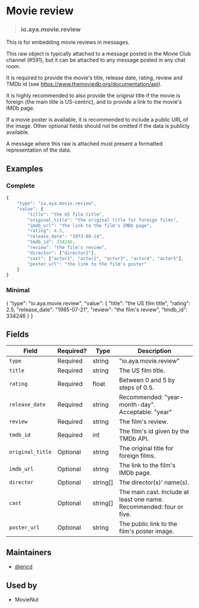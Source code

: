# Movie review

> ### io.aya.movie.review

This is for embedding movie reviews in messages. 

This raw object is typically attached to a message posted in the Movie Club channel (#591), but it can be attached to any message posted in any chat room.

It is required to provide the movie's title, release date, rating, review and TMDb id (see https://www.themoviedb.org/documentation/api).

It is highly recommended to also provide the original title if the movie is foreign (the main title is US-centric), and to provide a link to the movie's IMDb page. 

If a movie poster is available, it is recommended to include a public URL of the image. Other optional fields should not be omitted if the data is publicly available.

A message where this raw is attached must present a formatted representation of the data.

## Examples

### Complete

~~~ js
{
	"type": "io.aya.movie.review",
	"value": {
		"title": "the US film title",
		"original_title": "the original title for foreign films",
		"imdb_url": "the link to the film's IMDb page",
		"rating": 4.5,
		"release_date": "1973-08-14",
		"tmdb_id": 334246,
		"review": "the film's review",
		"director": ["director1"],
		"cast": ["actor1", "actor2", "actor3", "actor4", "actor5"],
		"poster_url": "the link to the film's poster"
	}
}
~~~

### Minimal

{
    "type": "io.aya.movie.review",
    "value": {
        "title": "the US film title",
        "rating": 2.5,
        "release_date": "1985-07-21",
        "review": "the film's review",
        "tmdb_id": 334246
    }
}

## Fields

| Field | Required? | Type | Description |
| ----- | --------- | ---- | ----------- |
| `type` | Required  | string | "io.aya.movie.review" |
| `title` | Required  | string | The US film title. |
| `rating` | Required  | float | Between 0 and 5 by steps of 0.5. |
| `release_date` | Required  | string | Recommended: "year-month-day". Acceptable: "year"  |
| `review` | Required  | string | The film's review. |
| `tmdb_id` | Required  | int | The film's id given by the TMDb API. |
| `original_title` | Optional  | string | The original title for foreign films. |
| `imdb_url` | Optional  | string | The link to the film's IMDb page. |
| `director` | Optional  | string[] | The director(s)' name(s). |
| `cast` | Optional  | string[] | The main cast. Include at least one name. Recommended: four or five. |
| `poster_url` | Optional  | string | The public link to the film's poster image. |

## Maintainers

- [@ericd](https://pnut.io/@ericd)

## Used by

- MovieNut